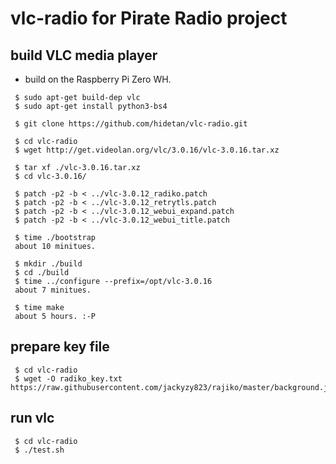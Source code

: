 # vlc-radio for Pirate Radio project

## build VLC media player
- build on the Raspberry Pi Zero WH.

```
 $ sudo apt-get build-dep vlc
 $ sudo apt-get install python3-bs4

 $ git clone https://github.com/hidetan/vlc-radio.git

 $ cd vlc-radio
 $ wget http://get.videolan.org/vlc/3.0.16/vlc-3.0.16.tar.xz

 $ tar xf ./vlc-3.0.16.tar.xz
 $ cd vlc-3.0.16/

 $ patch -p2 -b < ../vlc-3.0.12_radiko.patch
 $ patch -p2 -b < ../vlc-3.0.12_retrytls.patch
 $ patch -p2 -b < ../vlc-3.0.12_webui_expand.patch
 $ patch -p2 -b < ../vlc-3.0.12_webui_title.patch

 $ time ./bootstrap
 about 10 minitues.

 $ mkdir ./build
 $ cd ./build
 $ time ../configure --prefix=/opt/vlc-3.0.16
 about 7 minitues.

 $ time make
 about 5 hours. :-P

```

## prepare key file

```
 $ cd vlc-radio
 $ wget -O radiko_key.txt https://raw.githubusercontent.com/jackyzy823/rajiko/master/background.js
```

## run vlc

```
 $ cd vlc-radio
 $ ./test.sh
```

